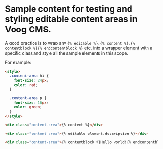 # Sample content for testing and styling editable content areas in Voog CMS.

A good practice is to wrap any `{% editable %}`, `{% content %}`, `{% contentblock %}{% endcontentblock %}` etc. into a wrapper element with a specific class and style all the sample elements in this scope.

For example:

```html
<style>
  .content-area h1 {
    font-size: 24px;
    color: red;
  }

  .content-area p {
    font-size: 16px;
    color: green;
  }
</style>

<div class="content-area">{% content %}</div>

<div class="content-area">{% editable element.description %}</div>

<div class="content-area">{% contentblock %}Hello world!{% endcontentblock %}</div>
```
